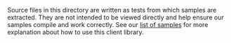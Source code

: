 Source files in this directory are written as tests from which samples are extracted.
They are not intended to be viewed directly and help ensure our samples compile and work correctly.
See our [list of samples](https://github.com/Azure/azure-sdk-for-net/tree/main/sdk/contosowidgetmanager/Azure.Template.Contoso/samples) for more explanation about how to use this client library.
